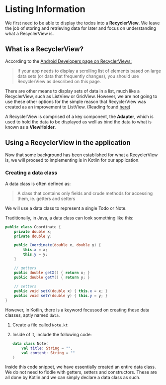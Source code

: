 # Listing Information
We first need to be able to display the todos into a **RecyclerView**. We leave the job of storing and retrieving data for later and focus on understanding what a RecyclerView is.

## What is a RecyclerView?
According to the [Android Developers page on RecyclerViews:](https://developer.android.com/guide/topics/ui/layout/recyclerview)

> If your app needs to display a scrolling list of elements based on large data sets (or data that frequently changes), you should use RecyclerView as described on this page.

There are other means to display sets of data in a list, much like a RecyclerView, such as ListView or GridView. However, we are not going to use these other options for the simple reason that RecyclerView was created as an improvement to ListView. (Reading found [here](https://stackoverflow.com/questions/26728651/recyclerview-vs-listview))

A RecyclerView is comprised of a key component, the **Adapter**, which is used to hold the data to be displayed as well as bind the data to what is known as a **ViewHolder**.

## Using a RecyclerView in the application
Now that some background has been established for what a RecyclerView is, we will proceed to implementing is in Kotlin for our application.

### Creating a data class
A data class is often defined as:

> A class that contains only fields and crude methods for accessing them, ie. getters and setters

We will use a data class to represent a single Todo or Note.

Traditionally, in Java, a data class can look something like this:

```java
public class Coordinate {
    private double x;
    private double y;

    public Coordinate(double x, double y) {
        this.x = x;
        this.y = y;
    }

    // getters
    public double getX() { return x; }
    public double getY() { return y; }
    
    // setters
    public void setX(double x) { this.x = x; }
    public void setY(double y) { this.y = y; }
}
```

However, in Kotlin, there is a keyword focussed on creating these data classes, aptly named `data`.

1. Create a file called `Note.kt`
2. Inside of it, include the following code:

    ```kotlin
    data class Note(
        val title: String = "", 
        val content: String = ""
    )
    ```

Inside this code snippet, we have essentially created an entire data class. We do not need to fiddle with getters, setters and constructors. These are all done by Kotlin and we can simply declare a data class as such.